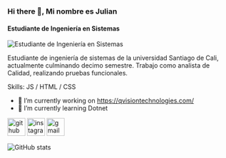 ### Hi there 👋, Mi nombre es Julian
#### Estudiante de Ingeniería en Sistemas
![Estudiante de Ingeniería en Sistemas](https://arturssmirnovs.github.io/github-profile-readme-generator/images/banner.png)

Estudiante de ingeniería de sistemas de la universidad Santiago de Cali, actualmente culminando decimo semestre. Trabajo como analista de Calidad, realizando pruebas funcionales. 

Skills: JS / HTML / CSS

- 🔭 I’m currently working on https://qvisiontechnologies.com/ 
- 🌱 I’m currently learning Dotnet 


[<img src='https://cdn.jsdelivr.net/npm/simple-icons@3.0.1/icons/github.svg' alt='github' height='40'>](https://github.com/Julian6605)  [<img src='https://cdn.jsdelivr.net/npm/simple-icons@3.0.1/icons/instagram.svg' alt='instagram' height='40'>](https://www.instagram.com/juls6605/)  [<img src='https://cdn.jsdelivr.net/npm/simple-icons@3.0.1/icons/gmail.svg' alt='gmail' height='40'>](julian.vallejo01@usc.edu.co)  

![GitHub stats](https://github-readme-stats.vercel.app/api?username=Julian6605&show_icons=true)  



